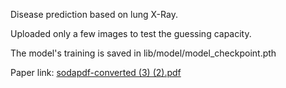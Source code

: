 Disease prediction based on lung X-Ray.    


Uploaded only a few images to test the guessing capacity.    


The model's training is saved in lib/model/model_checkpoint.pth   

Paper link:
[sodapdf-converted (3) (2).pdf](https://github.com/user-attachments/files/18411902/sodapdf-converted.3.2.pdf)
